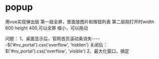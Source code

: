 # popup
用vue实现弹出层
第一层全屏，里面放图片和按钮列表
第二层刚打开时width 600 height 400,可以全屏 缩小，可以拖动

问题：
1、桌面显示后，官网首页滚动条消失-----$('#nv_portal').css('overflow', 'hidden')
   关闭后：$('#nv_portal').css('overflow', 'visible')
2、最大化窗口，搞定
